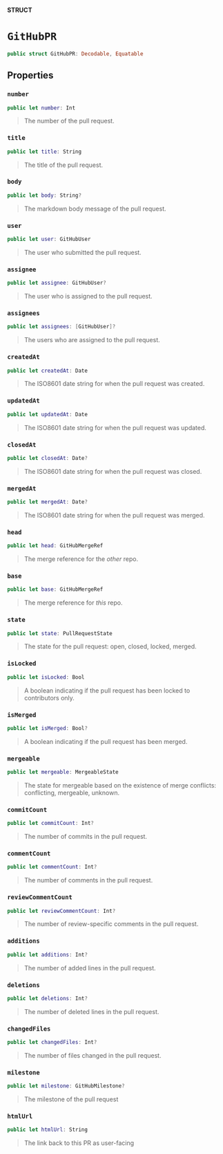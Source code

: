 **STRUCT**

# `GitHubPR`

```swift
public struct GitHubPR: Decodable, Equatable
```

## Properties
### `number`

```swift
public let number: Int
```

> The number of the pull request.

### `title`

```swift
public let title: String
```

> The title of the pull request.

### `body`

```swift
public let body: String?
```

> The markdown body message of the pull request.

### `user`

```swift
public let user: GitHubUser
```

> The user who submitted the pull request.

### `assignee`

```swift
public let assignee: GitHubUser?
```

> The user who is assigned to the pull request.

### `assignees`

```swift
public let assignees: [GitHubUser]?
```

> The users who are assigned to the pull request.

### `createdAt`

```swift
public let createdAt: Date
```

> The ISO8601 date string for when the pull request was created.

### `updatedAt`

```swift
public let updatedAt: Date
```

> The ISO8601 date string for when the pull request was updated.

### `closedAt`

```swift
public let closedAt: Date?
```

> The ISO8601 date string for when the pull request was closed.

### `mergedAt`

```swift
public let mergedAt: Date?
```

> The ISO8601 date string for when the pull request was merged.

### `head`

```swift
public let head: GitHubMergeRef
```

> The merge reference for the _other_ repo.

### `base`

```swift
public let base: GitHubMergeRef
```

> The merge reference for _this_ repo.

### `state`

```swift
public let state: PullRequestState
```

> The state for the pull request: open, closed, locked, merged.

### `isLocked`

```swift
public let isLocked: Bool
```

> A boolean indicating if the pull request has been locked to contributors only.

### `isMerged`

```swift
public let isMerged: Bool?
```

> A boolean indicating if the pull request has been merged.

### `mergeable`

```swift
public let mergeable: MergeableState
```

> The state for mergeable based on the existence of merge conflicts: conflicting, mergeable, unknown.

### `commitCount`

```swift
public let commitCount: Int?
```

> The number of commits in the pull request.

### `commentCount`

```swift
public let commentCount: Int?
```

> The number of comments in the pull request.

### `reviewCommentCount`

```swift
public let reviewCommentCount: Int?
```

> The number of review-specific comments in the pull request.

### `additions`

```swift
public let additions: Int?
```

> The number of added lines in the pull request.

### `deletions`

```swift
public let deletions: Int?
```

> The number of deleted lines in the pull request.

### `changedFiles`

```swift
public let changedFiles: Int?
```

> The number of files changed in the pull request.

### `milestone`

```swift
public let milestone: GitHubMilestone?
```

> The milestone of the pull request

### `htmlUrl`

```swift
public let htmlUrl: String
```

> The link back to this PR as user-facing
